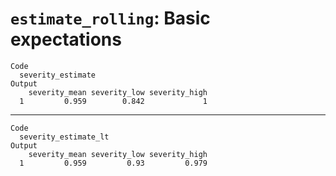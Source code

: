 # `estimate_rolling`: Basic expectations

    Code
      severity_estimate
    Output
        severity_mean severity_low severity_high
      1         0.959        0.842             1

---

    Code
      severity_estimate_lt
    Output
        severity_mean severity_low severity_high
      1         0.959         0.93         0.979

